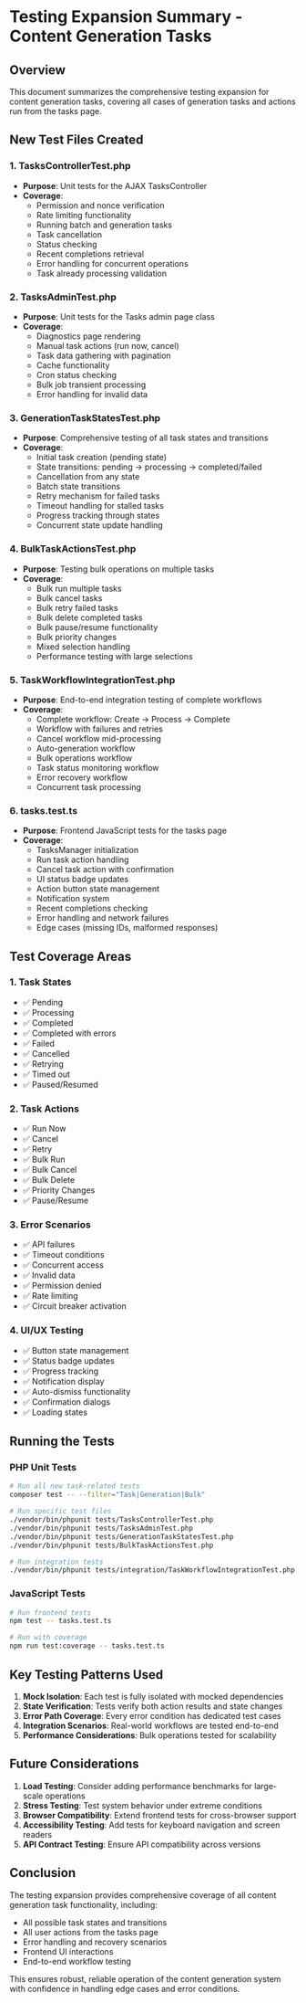 # Testing Expansion Summary - Content Generation Tasks

## Overview
This document summarizes the comprehensive testing expansion for content generation tasks, covering all cases of generation tasks and actions run from the tasks page.

## New Test Files Created

### 1. **TasksControllerTest.php**
- **Purpose**: Unit tests for the AJAX TasksController
- **Coverage**:
  - Permission and nonce verification
  - Rate limiting functionality
  - Running batch and generation tasks
  - Task cancellation
  - Status checking
  - Recent completions retrieval
  - Error handling for concurrent operations
  - Task already processing validation

### 2. **TasksAdminTest.php**
- **Purpose**: Unit tests for the Tasks admin page class
- **Coverage**:
  - Diagnostics page rendering
  - Manual task actions (run now, cancel)
  - Task data gathering with pagination
  - Cache functionality
  - Cron status checking
  - Bulk job transient processing
  - Error handling for invalid data

### 3. **GenerationTaskStatesTest.php**
- **Purpose**: Comprehensive testing of all task states and transitions
- **Coverage**:
  - Initial task creation (pending state)
  - State transitions: pending → processing → completed/failed
  - Cancellation from any state
  - Batch state transitions
  - Retry mechanism for failed tasks
  - Timeout handling for stalled tasks
  - Progress tracking through states
  - Concurrent state update handling

### 4. **BulkTaskActionsTest.php**
- **Purpose**: Testing bulk operations on multiple tasks
- **Coverage**:
  - Bulk run multiple tasks
  - Bulk cancel tasks
  - Bulk retry failed tasks
  - Bulk delete completed tasks
  - Bulk pause/resume functionality
  - Bulk priority changes
  - Mixed selection handling
  - Performance testing with large selections

### 5. **TaskWorkflowIntegrationTest.php**
- **Purpose**: End-to-end integration testing of complete workflows
- **Coverage**:
  - Complete workflow: Create → Process → Complete
  - Workflow with failures and retries
  - Cancel workflow mid-processing
  - Auto-generation workflow
  - Bulk operations workflow
  - Task status monitoring workflow
  - Error recovery workflow
  - Concurrent task processing

### 6. **tasks.test.ts**
- **Purpose**: Frontend JavaScript tests for the tasks page
- **Coverage**:
  - TasksManager initialization
  - Run task action handling
  - Cancel task action with confirmation
  - UI status badge updates
  - Action button state management
  - Notification system
  - Recent completions checking
  - Error handling and network failures
  - Edge cases (missing IDs, malformed responses)

## Test Coverage Areas

### 1. **Task States**
- ✅ Pending
- ✅ Processing
- ✅ Completed
- ✅ Completed with errors
- ✅ Failed
- ✅ Cancelled
- ✅ Retrying
- ✅ Timed out
- ✅ Paused/Resumed

### 2. **Task Actions**
- ✅ Run Now
- ✅ Cancel
- ✅ Retry
- ✅ Bulk Run
- ✅ Bulk Cancel
- ✅ Bulk Delete
- ✅ Priority Changes
- ✅ Pause/Resume

### 3. **Error Scenarios**
- ✅ API failures
- ✅ Timeout conditions
- ✅ Concurrent access
- ✅ Invalid data
- ✅ Permission denied
- ✅ Rate limiting
- ✅ Circuit breaker activation

### 4. **UI/UX Testing**
- ✅ Button state management
- ✅ Status badge updates
- ✅ Progress tracking
- ✅ Notification display
- ✅ Auto-dismiss functionality
- ✅ Confirmation dialogs
- ✅ Loading states

## Running the Tests

### PHP Unit Tests
```bash
# Run all new task-related tests
composer test -- --filter="Task|Generation|Bulk"

# Run specific test files
./vendor/bin/phpunit tests/TasksControllerTest.php
./vendor/bin/phpunit tests/TasksAdminTest.php
./vendor/bin/phpunit tests/GenerationTaskStatesTest.php
./vendor/bin/phpunit tests/BulkTaskActionsTest.php

# Run integration tests
./vendor/bin/phpunit tests/integration/TaskWorkflowIntegrationTest.php
```

### JavaScript Tests
```bash
# Run frontend tests
npm test -- tasks.test.ts

# Run with coverage
npm run test:coverage -- tasks.test.ts
```

## Key Testing Patterns Used

1. **Mock Isolation**: Each test is fully isolated with mocked dependencies
2. **State Verification**: Tests verify both action results and state changes
3. **Error Path Coverage**: Every error condition has dedicated test cases
4. **Integration Scenarios**: Real-world workflows are tested end-to-end
5. **Performance Considerations**: Bulk operations tested for scalability

## Future Considerations

1. **Load Testing**: Consider adding performance benchmarks for large-scale operations
2. **Stress Testing**: Test system behavior under extreme conditions
3. **Browser Compatibility**: Extend frontend tests for cross-browser support
4. **Accessibility Testing**: Add tests for keyboard navigation and screen readers
5. **API Contract Testing**: Ensure API compatibility across versions

## Conclusion

The testing expansion provides comprehensive coverage of all content generation task functionality, including:
- All possible task states and transitions
- All user actions from the tasks page
- Error handling and recovery scenarios
- Frontend UI interactions
- End-to-end workflow testing

This ensures robust, reliable operation of the content generation system with confidence in handling edge cases and error conditions.